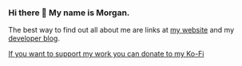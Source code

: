 ### Hi there 👋 My name is Morgan.

 The best way to find out all about me are links at [my website](https://morganwebdev.com) and my [developer blog](https://www.morganwebdev.org/). 

[If you want to support my work you can donate to my Ko-Fi](https://airbr.github.io/kofi/) 

